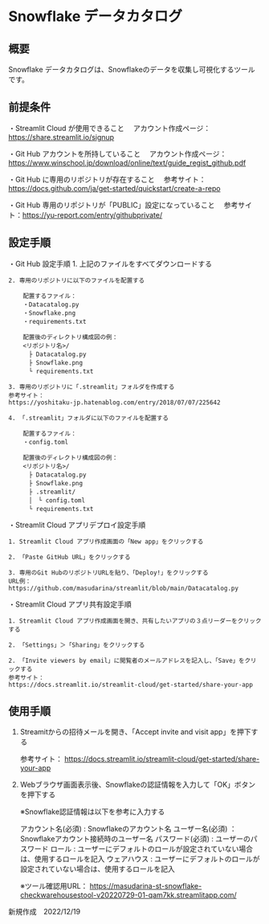 
# Snowflake データカタログ

## 概要
Snowflake データカタログは、Snowflakeのデータを収集し可視化するツールです。

## 前提条件
・Streamlit Cloud が使用できること
　アカウント作成ページ：https://share.streamlit.io/signup

・Git Hub アカウントを所持していること
　アカウント作成ページ：https://www.winschool.jp/download/online/text/guide_regist_github.pdf

・Git Hub に専用のリポジトリが存在すること
　参考サイト：https://docs.github.com/ja/get-started/quickstart/create-a-repo

・Git Hub 専用のリポジトリが「PUBLIC」設定になっていること
　参考サイト：https://yu-report.com/entry/githubprivate/

## 設定手順
・Git Hub 設定手順
	1. 上記のファイルをすべてダウンロードする

	2. 専用のリポジトリに以下のファイルを配置する

		配置するファイル：
		・Datacatalog.py
		・Snowflake.png
		・requirements.txt

		配置後のディレクトリ構成図の例：
		<リポジトリ名>/
		　├ Datacatalog.py
		　├ Snowflake.png
		　└ requirements.txt

	3. 専用のリポジトリに「.streamlit」フォルダを作成する
	参考サイト：
	https://yoshitaku-jp.hatenablog.com/entry/2018/07/07/225642

	4. 「.streamlit」フォルダに以下のファイルを配置する

		配置するファイル：
		・config.toml

		配置後のディレクトリ構成図の例：
		<リポジトリ名>/
		　├ Datacatalog.py
		　├ Snowflake.png
		　├ .streamlit/
		　│　└ config.toml
		　└ requirements.txt

・Streamlit Cloud アプリデプロイ設定手順

	1. Streamlit Cloud アプリ作成画面の「New app」をクリックする

	2. 「Paste GitHub URL」をクリックする

	3. 専用のGit HubのリポジトリURLを貼り、「Deploy!」をクリックする
	URL例：
	https://github.com/masudarina/streamlit/blob/main/Datacatalog.py

・Streamlit Cloud アプリ共有設定手順

	1. Streamlit Cloud アプリ作成画面を開き、共有したいアプリの３点リーダーをクリックする

	2. 「Settings」＞「Sharing」をクリックする

	2. 「Invite viewers by email」に閲覧者のメールアドレスを記入し、「Save」をクリックする
	参考サイト：
	https://docs.streamlit.io/streamlit-cloud/get-started/share-your-app


## 使用手順

1. Streamitからの招待メールを開き、「Accept invite and visit app」を押下する

	参考サイト：
	https://docs.streamlit.io/streamlit-cloud/get-started/share-your-app

2. Webブラウザ画面表示後、Snowflakeの認証情報を入力して「OK」ボタンを押下する

	※Snowflake認証情報は以下を参考に入力する

	アカウント名(必須) : Snowflakeのアカウント名
	ユーザー名(必須) ： Snowflakeアカウント接続時のユーザー名
	パスワード(必須) : ユーザーのパスワード
	ロール : ユーザーにデフォルトのロールが設定されていない場合は、使用するロールを記入
	ウェアハウス : ユーザーにデフォルトのロールが設定されていない場合は、使用するロールを記入

	※ツール確認用URL：
	https://masudarina-st-snowflake-checkwarehousestool-v20220729-01-qam7kk.streamlitapp.com/


新規作成　2022/12/19

